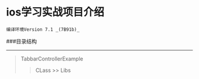 # ios学习实战项目介绍
    编译环境Version 7.1 _(7B91b)_
    
###目录结构

***
> TabbarControllerExample
>> CLass
        >> Libs


